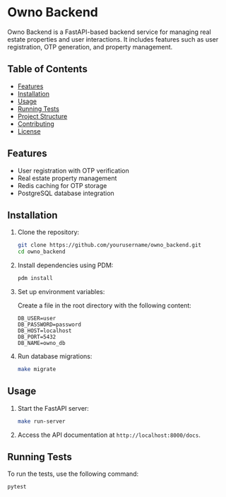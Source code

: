 # Owno Backend

Owno Backend is a FastAPI-based backend service for managing real estate properties and user interactions. It includes features such as user registration, OTP generation, and property management.

## Table of Contents

- [Features](#features)
- [Installation](#installation)
- [Usage](#usage)
- [Running Tests](#running-tests)
- [Project Structure](#project-structure)
- [Contributing](#contributing)
- [License](#license)

## Features

- User registration with OTP verification
- Real estate property management
- Redis caching for OTP storage
- PostgreSQL database integration

## Installation

1. Clone the repository:

    ```sh
    git clone https://github.com/yourusername/owno_backend.git
    cd owno_backend
    ```

2. Install dependencies using PDM:

    ```sh
    pdm install
    ```

3. Set up environment variables:

    Create a  file in the root directory with the following content:

    ```env
    DB_USER=user
    DB_PASSWORD=password
    DB_HOST=localhost
    DB_PORT=5432
    DB_NAME=owno_db
    ```

4. Run database migrations:

    ```sh
    make migrate
    ```

## Usage

1. Start the FastAPI server:

    ```sh
    make run-server
    ```

2. Access the API documentation at `http://localhost:8000/docs`.

## Running Tests

To run the tests, use the following command:

```sh
pytest